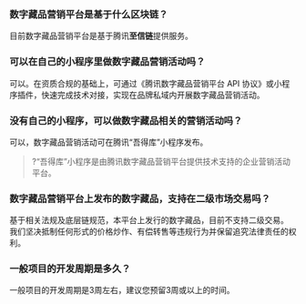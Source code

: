 ### 数字藏品营销平台是基于什么区块链？
目前数字藏品营销平台是基于腾讯**至信链**提供服务。


### 可以在自己的小程序里做数字藏品营销活动吗？
可以。在资质合规的基础上，可通过《腾讯数字藏品营销平台 API 协议》或小程序插件，快速完成技术对接，实现在品牌私域内开展数字藏品营销活动。


### 没有自己的小程序，可以做数字藏品相关的营销活动吗？
可以，数字藏品营销活动可在腾讯“吾得库”小程序发布。
>?“吾得库”小程序是由腾讯数字藏品营销平台提供技术支持的企业营销活动平台。


### 数字藏品营销平台上发布的数字藏品，支持在二级市场交易吗？
基于相关法规及底层链规范，本平台上发行的数字藏品，目前不支持二级交易。
我们坚决抵制任何形式的价格炒作、有偿转售等违规行为并保留追究法律责任的权利。


### 一般项目的开发周期是多久？
一般项目的开发周期是3周左右，建议您预留3周或以上的时间。
